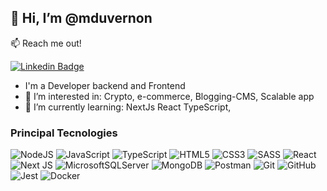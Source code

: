 
## 👋 Hi, I’m @mduvernon

:mailbox: Reach me out!

[![Linkedin Badge](https://img.shields.io/badge/-mduvernon-blue?style=flat-square&logo=Linkedin&logoColor=white&link=https://www.linkedin.com/in/manuel-duvernon-58307a179)](https://www.linkedin.com/in/manuel-duvernon-58307a179)

- I'm a Developer backend and Frontend
- 👀 I’m interested in: Crypto, e-commerce, Blogging-CMS, Scalable app
- 🌱 I’m currently learning: NextJs React TypeScript, 

<div>
 <h3>Principal Tecnologies </h3>
 
 ![NodeJS](https://img.shields.io/badge/node.js-6DA55F?style=for-the-badge&logo=node.js&logoColor=white) 
 ![JavaScript](https://img.shields.io/badge/javascript-%23323330.svg?style=for-the-badge&logo=javascript&logoColor=%23F7DF1E) 
 ![TypeScript](https://img.shields.io/badge/typescript-%23007ACC.svg?style=for-the-badge&logo=typescript&logoColor=white) 
 ![HTML5](https://img.shields.io/badge/html5-%23E34F26.svg?style=for-the-badge&logo=html5&logoColor=white) 
 ![CSS3](https://img.shields.io/badge/css3-%231572B6.svg?style=for-the-badge&logo=css3&logoColor=white) 
 ![SASS](https://img.shields.io/badge/SASS-hotpink.svg?style=for-the-badge&logo=SASS&logoColor=white) 
 ![React](https://img.shields.io/badge/react-%2320232a.svg?style=for-the-badge&logo=react&logoColor=%2361DAFB) 
 ![Next JS](https://img.shields.io/badge/Next-black?style=for-the-badge&logo=next.js&logoColor=white) 
 ![MicrosoftSQLServer](https://img.shields.io/badge/Microsoft%20SQL%20Sever-CC2927?style=for-the-badge&logo=microsoft%20sql%20server&logoColor=white) 
 ![MongoDB](https://img.shields.io/badge/MongoDB-%234ea94b.svg?style=for-the-badge&logo=mongodb&logoColor=white) 
 ![Postman](https://img.shields.io/badge/Postman-FF6C37?style=for-the-badge&logo=postman&logoColor=white) 
 ![Git](https://img.shields.io/badge/git-%23F05033.svg?style=for-the-badge&logo=git&logoColor=white) 
 ![GitHub](https://img.shields.io/badge/github-%23121011.svg?style=for-the-badge&logo=github&logoColor=white) 
 ![Jest](https://img.shields.io/badge/-jest-%23C21325?style=for-the-badge&logo=jest&logoColor=white) 
 ![Docker](https://img.shields.io/badge/docker-%230db7ed.svg?style=for-the-badge&logo=docker&logoColor=white)

</div>




